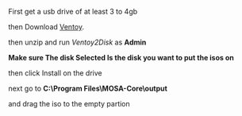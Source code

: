 First get a usb drive of at least 3 to 4gb


then Download [Ventoy](https://github.com/ventoy/Ventoy/releases).

then unzip and run *Ventoy2Disk* as **Admin**

**Make sure The disk Selected Is the disk you want to put the isos on**

then click Install on the drive

next go to **C:\Program Files\MOSA-Core\output**

and drag the iso to the empty partion
